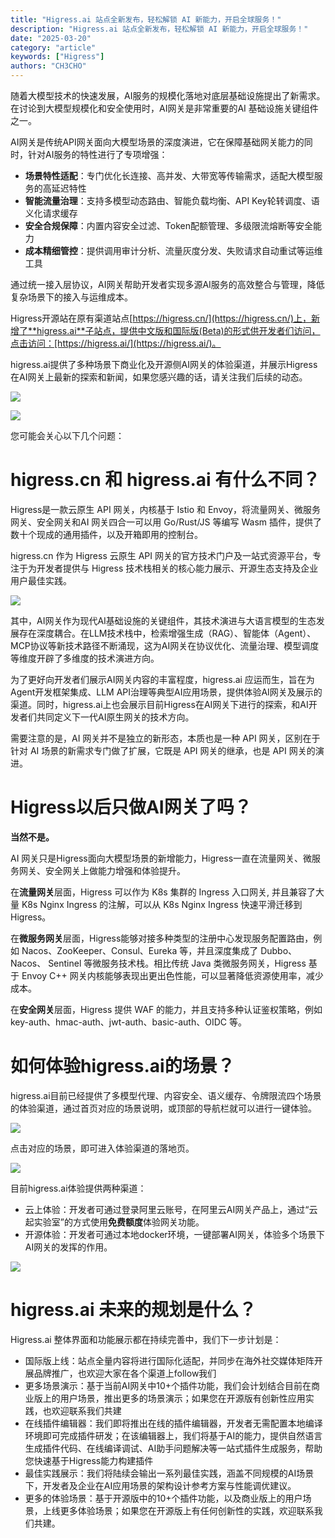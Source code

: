```yaml
---
title: "Higress.ai 站点全新发布，轻松解锁 AI 新能力，开启全球服务！"
description: "Higress.ai 站点全新发布，轻松解锁 AI 新能力，开启全球服务！"
date: "2025-03-20"
category: "article"
keywords: ["Higress"]
authors: "CH3CHO"
---
```


随着大模型技术的快速发展，AI服务的规模化落地对底层基础设施提出了新需求。在讨论到大模型规模化和安全使用时，AI网关是非常重要的AI 基础设施关键组件之一。

AI网关是传统API网关面向大模型场景的深度演进，它在保障基础网关能力的同时，针对AI服务的特性进行了专项增强：

+ **场景特性适配**：专门优化长连接、高并发、大带宽等传输需求，适配大模型服务的高延迟特性
+ **智能流量治理**：支持多模型动态路由、智能负载均衡、API Key轮转调度、语义化请求缓存
+ **安全合规保障**：内置内容安全过滤、Token配额管理、多级限流熔断等安全能力
+ **成本精细管控**：提供调用审计分析、流量灰度分发、失败请求自动重试等运维工具

通过统一接入层协议，AI网关帮助开发者实现多源AI服务的高效整合与管理，降低复杂场景下的接入与运维成本。



Higress开源站在原有渠道站点[https://higress.cn/](https://higress.cn/)上，新增了**higress.ai**子站点，提供中文版和国际版(Beta)的形式供开发者们访问，点击访问：[https://higress.ai/](https://higress.ai/)。

higress.ai提供了多种场景下商业化及开源侧AI网关的体验渠道，并展示Higress在AI网关上最新的探索和新闻，如果您感兴趣的话，请关注我们后续的动态。

![](https://intranetproxy.alipay.com/skylark/lark/0/2025/png/66357218/1742297546510-96d33798-b4c9-425f-b097-38014b0cf0c0.png)

![](https://intranetproxy.alipay.com/skylark/lark/0/2025/png/66357218/1742297568325-dccc4409-7f86-4c40-96b6-42946839baed.png)



您可能会关心以下几个问题：

# higress.cn 和 higress.ai 有什么不同？
Higress是一款云原生 API 网关，内核基于 Istio 和 Envoy，将流量网关、微服务网关、安全网关和AI 网关四合一可以用 Go/Rust/JS 等编写 Wasm 插件，提供了数十个现成的通用插件，以及开箱即用的控制台。

higress.cn 作为 Higress 云原生 API 网关的官方技术门户及一站式资源平台，专注于为开发者提供与 Higress 技术栈相关的核心能力展示、开源生态支持及企业用户最佳实践。 

![](https://intranetproxy.alipay.com/skylark/lark/0/2025/png/66357218/1742301323020-0ca231d5-314f-4056-b456-9079bbc972a1.png)

其中，AI网关作为现代AI基础设施的关键组件，其技术演进与大语言模型的生态发展存在深度耦合。在LLM技术栈中，检索增强生成（RAG）、智能体（Agent）、MCP协议等新技术路径不断涌现，这为AI网关在协议优化、流量治理、模型调度等维度开辟了多维度的技术演进方向。

为了更好向开发者们展示AI网关内容的丰富程度，higress.ai 应运而生，旨在为Agent开发框架集成、LLM API治理等典型AI应用场景，提供体验AI网关及展示的渠道。同时，higress.ai上也会展示目前Higress在AI网关下进行的探索，和AI开发者们共同定义下一代AI原生网关的技术方向。

需要注意的是，AI 网关并不是独立的新形态，本质也是一种 API 网关，区别在于针对 AI 场景的新需求专门做了扩展，它既是 API 网关的继承，也是 API 网关的演进。

# Higress以后只做AI网关了吗？
**当然不是。**

AI 网关只是Higress面向大模型场景的新增能力，Higress一直在流量网关、微服务网关、安全网关上做能力增强和体验提升。

在**流量网关**层面，Higress 可以作为 K8s 集群的 Ingress 入口网关, 并且兼容了大量 K8s Nginx Ingress 的注解，可以从 K8s Nginx Ingress 快速平滑迁移到 Higress。

在**微服务网关**层面，Higress能够对接多种类型的注册中心发现服务配置路由，例如 Nacos、ZooKeeper、Consul、Eureka 等，并且深度集成了 Dubbo、Nacos、 Sentinel 等微服务技术栈。相比传统 Java 类微服务网关，Higress 基于 Envoy C++ 网关内核能够表现出更出色性能，可以显著降低资源使用率，减少成本。

在**安全网关**层面，Higress 提供 WAF 的能力，并且支持多种认证鉴权策略，例如 key-auth、hmac-auth、jwt-auth、basic-auth、OIDC 等。

# 如何体验higress.ai的场景？
higress.ai目前已经提供了多模型代理、内容安全、语义缓存、令牌限流四个场景的体验渠道，通过首页对应的场景说明，或顶部的导航栏就可以进行一键体验。

![](https://intranetproxy.alipay.com/skylark/lark/0/2025/png/66357218/1742292339039-45e01b9e-07e3-4301-91cd-60424abf0c0c.png)

点击对应的场景，即可进入体验渠道的落地页。

![](https://intranetproxy.alipay.com/skylark/lark/0/2025/png/66357218/1742292081204-21bb0ece-facd-4b4d-af42-4aec28ebc778.png)

目前higress.ai体验提供两种渠道：

+ 云上体验：开发者可通过登录阿里云账号，在阿里云AI网关产品上，通过“云起实验室”的方式使用**免费额度**体验网关功能。
+ 开源体验：开发者可通过本地docker环境，一键部署AI网关，体验多个场景下AI网关的发挥的作用。

![](https://intranetproxy.alipay.com/skylark/lark/0/2025/png/66357218/1742297462197-8280142f-184f-4b05-91cd-87e049e52d6b.png)



# higress.ai 未来的规划是什么？
<font style="color:rgba(0, 0, 0, 0.9);">Higress.ai 整体界面和功能展示都在持续完善中，我们下一步计划是：</font>

+ 国际版上线：站点全量内容将进行国际化适配，并同步在海外社交媒体矩阵开展品牌推广，也欢迎大家在各个渠道上follow我们
+ 更多场景演示：基于当前AI网关中10+个插件功能，我们会计划结合目前在商业版上的用户场景，推出更多的场景演示；如果您在开源版有创新性应用实践，也欢迎联系我们共建
+ 在线插件编辑器：我们即将推出在线的插件编辑器，开发者无需配置本地编译环境即可完成插件研发；在该编辑器上，我们将基于AI的能力，提供自然语言生成插件代码、在线编译调试、AI助手问题解决等一站式插件生成服务，帮助您快速基于Higress能力构建插件
+ 最佳实践展示：我们将陆续会输出一系列最佳实践，涵盖不同规模的AI场景下，开发者及企业在AI应用场景的架构设计参考方案与性能调优建议。
+ 更多的体验场景：基于开源<font style="color:rgba(0, 0, 0, 0.9);">版中的10+个插件功能，以及商业版上的用户场景，上线更多体验场景；如果您在开源版上有任何创新性的实践，欢迎联系我们共建。</font>



